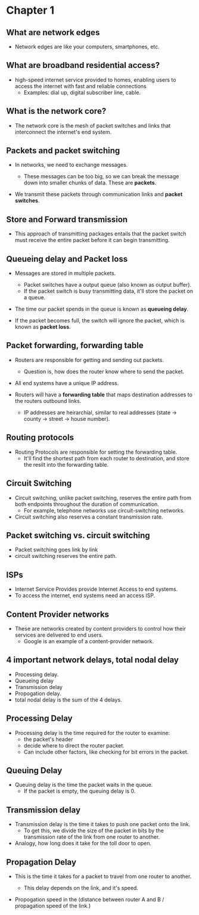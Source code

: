 # Chapter 1

## What are network edges

- Network edges are like your computers, smartphones, etc.


## What are broadband residential access?

- high-speed internet service provided to homes, enabling users to access the internet with fast and reliable connections
    - Examples: dial up, digital subscriber line, cable.


## What is the network core?

- The network core is the mesh of packet switches and links that interconnect the internet's end system.

## Packets and packet switching

- In networks, we need to exchange messages.
    - These messages can be too big, so we can break the message down into smaller chunks of data. These are **packets**.

- We transmit these packets through communication links and **packet switches**.

## Store and Forward transmission

- This approach of transmitting packages entails that the packet switch must receive the entire packet before it can begin transmitting. 

## Queueing delay and Packet loss

- Messages are stored in multiple packets.
    - Packet switches have a output queue (also known as output buffer).
    - If the packet switch is busy transmitting data, it'll store the packet on a queue.

- The time our packet spends in the queue is known as **queueing delay**.

- If the packet becomes full, the switch will ignore the packet, which is known as **packet loss**.


## Packet forwarding, forwarding table

- Routers are responsible for getting and sending out packets. 
    - Question is, how does the router know where to send the packet.

- All end systems have a unique IP address.
- Routers will have a **forwarding table** that maps destination addresses to the routers outbound links. 
    - IP addresses are heirarchial, similar to real addresses (state -> county -> street -> house number).


## Routing protocols

- Routing Protocols are responsible for setting the forwarding table.
    - It'll find the shortest path from each router to destination, and store the resilt into the forwarding table.


## Circuit Switching

- Circuit switching, unlike packet switching, reserves the entire path from both endpoints throughout the duration of communication.
    - For example, telephone networks use circuit-switching networks.
- Circuit switching also reserves a constant transmission rate.

## Packet switching vs. circuit switching

- Packet switching goes link by link
- circuit switching reserves the entire path.

## ISPs

- Internet Service Provides provide Internet Access to end systems.
- To access the internet, end systems need an access ISP.

## Content Provider networks

- These are networks created by content providers to control how their services are delivered to end users.
    - Google is an example of a content-provider network. 

## 4 important network delays, total nodal delay

- Processing delay.
- Queueing delay
- Transmission delay
- Propogation delay.
- total nodal delay is the sum of the 4 delays. 

## Processing Delay

- Processing delay is the time required for the router to examine:
    - the packet's header
    - decide where to direct the router packet.
    - Can include other factors, like checking for bit errors in the packet.

## Queuing Delay

- Queuing delay is the time the packet waits in the queue.
    - If the packet is empty, the queuing delay is 0.

## Transmission delay

- Transmission delay is the time it takes to push one packet onto the link.
    - To get this, we divide the size of the packet in bits by the transmission rate of the link from one router to another.
- Analogy, how long does it take for the toll door to open.

## Propagation Delay

- This is the time it takes for a packet to travel from one router to another.
    - This delay depends on the link, and it's speed.

- Propogation speed in the (distance between router A and B / propagation speed of the link.)